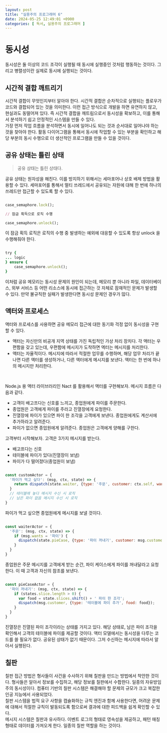```yaml
---
layout: post
title: "실용주의 프로그래머 6"
date: 2024-05-25 12:49:01 +0900
categories: [ 독서, 실용주의 프로그래머 ]
---
```


# 동시성

동시성은 둘 이상의 코드 조각이 실행될 때 동시에 실행중인 것처럼 행동하는 것이다. 그리고 병렬성이란 실제로 동시에 실행되는 것이다.

## 시간적 결합 깨트리기

시간적 결합이 무엇인지부터 알아야 한다. 시간적 결합은 순차적으로 실행되는 플로우가 코드와 결합되어 있는 것을 의미한다. 이런 접근 방식으로 개발을 하면 유연하지 않고, 현실과도
동떨어져 있다. 즉 시간적 결합을 깨트림으로서 동시성을 확보하고, 이를 통해서 분석하기 쉽고 안정적인 시스템을 만들 수 있다.
<br>
가장 먼저 작업 흐름을 분석하면서 동시에 일어나도 되는 것과 순서대로 일어나야 하는 것을 찾아야 한다. 활동 다이어그램을 통해서 동시에 작업할 수 있는 부분을 확인하고 해당 부분의
동시 수행으로 더 생산적인 프로그램을 만들 수 있을 것이다.

## 공유 상태는 틀린 상태

> 공유 상태는 틀린 상태다.

공유 상태는 원자성을 해친다. 이를 방지하기 위해서는 세마포어나 상호 배제 방법을 활용할 수 있다. 세마포어를 통해서 멀티 쓰레드에서 공유되는 자원에 대해 한 번에 하나의 쓰레드만
접근할 수 있도록 할 수 있다.

```ruby

case_semaphore.lock();

// 잠금 획득으로 로직 수행

case_semaphore.unlock();

```

이 잠금 획득 로직은 로직의 수행 중 발생하는 예외에 대응할 수 있도록 항상 unlock 을 수행해줘야 한다.

```ruby

try {
... logic
} ensure {
    case_semaphore.unlock();
}

```

이처럼 공유 메모리는 동시성 문제의 원인이 되는데, 메모리 뿐 아니라 파일, 데이터베이스, 외부 서비스 등 어떤 리소스에 동시에 접근하는 것 자체로 잠재적인 문제가 발생할 수
있다. 만약 불규칙한 실패가 발생한다면 동시성 문제인 경우가 많다.

## 액터와 프로세스

액터와 프로세스를 사용하면 공유 메모리 접근에 대한 동기화 걱정 없이 동시성을 구현할 수 있다.

- 액터는 자신만의 비공개 지역 상태를 가진 독립적인 가상 처리 장치다. 각 액터는 우편함을 갖고 있는데, 우편함에 메시지가 도착하면 엑터는 메시지를 처리한다.
- 액터는 자율적이다. 메시지에 따라서 적절한 업무를 수행하며, 해당 업무 처리가 끝나면 다른 액터를 생성하거나, 다른 액터에게 메시지를 보낸다. 액터는 한 번에 하나의 메시지만
  처리한다.

<br>

Node.js 용 액터 라이브러리인 Nact 를 활용해서 액터를 구현해보자. 메시지 흐름은 다음과 같다.

- 고객이 배고프다는 신호를 느끼고, 종업원에게 파이를 주문한다.
- 종업원은 고객에게 파이를 주라고 진열장에게 요청한다.
- 진열장에 파이가 있으면 파이 한 조각을 고객에게 보낸다. 종업원에게도 계산서에 추가하라고 알려준다.
- 파이가 없으면 종업원에게 알려준다. 종업원은 고객에게 양해를 구한다.

고객부터 시작해보자. 고객은 3가지 메시지를 받는다.

- 배고프다는 신호
- 테이블에 파이가 있다(진열장이 보냄)
- 파이가 다 떨어졌다(종업원이 보냄)

```javascript

const customActor = {
  '파이가 먹고 싶다': (msg, ctx, state) => {
    return dispatch(state.waiter, {type: '주문', customer: ctx.self, wants: '파이'})
  }
  // 테이블에 놓다 메시지 수신 시 로직
  // 남은 파이 없음 메시지 수신 시 로직
}

```

파이가 먹고 싶으면 종업원에게 메시지를 보낼 것이다.

```javascript

const waiterActor = {
  '주문': (msg, ctx, state) => {
    if (msg.wants = '파이') {
      dispatch(state.pieCase, {type: '파이 꺼내기', customer: msg.customer, wailter: ctx.self})
    }
  }
}

```

종업원은 주문 메시지를 고객에게 받는 순간, 파이 케이스에게 파이를 꺼내달라고 요청한다. 이 때 고객과 자신의 참조를 보낸다.

```javascript

const pieCaseActor = {
  '파이 꺼내기': (msg, ctx, state) => {
    if (states.slice.length > 0) {
      var food = state.slices.shift() + ' 파이 한 조각';
      dispatch(msg.customer, {type: '테이블에 파이 추가', food: food});
    }
  }
}

```

진열장은 진열된 파이 조각이라는 상태를 가지고 있다. 해당 상태로, 남은 파이 조각을 확인해서 고객의 테이블에 파이를 제공할 것이다. 액터 모델에서는 동시성을 다루는 코드를 쓸
필요가 없다. 공유된 상태가 없기 때문이다. 그저 수신하는 메시지에 따라서 알아서 실행된다.

## 칠판

칠판 접근 방법은 형사들이 사건을 수사하기 위해 칠판을 만드는 방법에서 착안한 것이다. 형사들은 알아서 정보를 수집하고, 해당 정보를 칠판에서 수합한다. 일종의 자유방임주의
동시성이다. 컴퓨터 기반의 칠판 시스템은 해결해야 할 문제의 규모가 크고 복잡한 인공 지능에서 사용되었다.
<br>
칠판 시스템을 법적 요구 사항을 캡슐화하는 규칙 엔진과 함께 사용한다면, 어려운 문제에 대해서 적절한 규칙이 발동되도록 함으로써 결과에 대한 피드백을 쉽게 확인할 수 있다.
<br>
메시지 시스템은 칠판과 유사하다. 이벤트 로그의 형태로 영속성을 제공하고, 패턴 매칭 형태로 데이터를 가져오게 한다. 일종의 칠판 역할을 하는 것이다.
